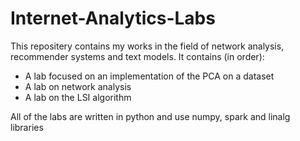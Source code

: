 # Internet-Analytics-Labs

This repositery contains my works in the field of network analysis, recommender systems and text models. It contains (in order):
- A lab focused on an implementation of the PCA on a dataset
- A lab on network analysis
- A lab on the LSI algorithm

All of the labs are written in python and use numpy, spark and linalg libraries
